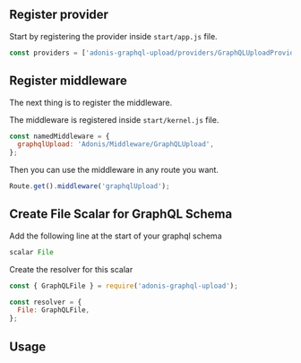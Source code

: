 ## Register provider

Start by registering the provider inside `start/app.js` file.

```js
const providers = ['adonis-graphql-upload/providers/GraphQLUploadProvider'];
```

## Register middleware

The next thing is to register the middleware.

The middleware is registered inside `start/kernel.js` file.

```js
const namedMiddleware = {
  graphqlUpload: 'Adonis/Middleware/GraphQLUpload',
};
```

Then you can use the middleware in any route you want.

```js
Route.get().middleware('graphqlUpload');
```

## Create File Scalar for GraphQL Schema

Add the following line at the start of your graphql schema

```js
scalar File
```

Create the resolver for this scalar

```js
const { GraphQLFile } = require('adonis-graphql-upload');

const resolver = {
  File: GraphQLFile,
};
```

## Usage
